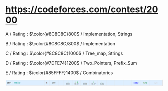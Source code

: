 # https://codeforces.com/contest/2000 

A / Rating : $\color{#8C8C8C}800$ / Implementation, Strings

B / Rating : $\color{#8C8C8C}800$ / Implementation

C / Rating : $\color{#8C8C8C}1000$ / Tree_map, Strings

D / Rating : $\color{#7DFE74}1200$ / Two_Pointers, Prefix_Sum

E / Rating : $\color{#85FFFF}1400$ / Combinatorics

![My Image](https://github.com/kss418/Codeforces/blob/main/Images/966.png)
